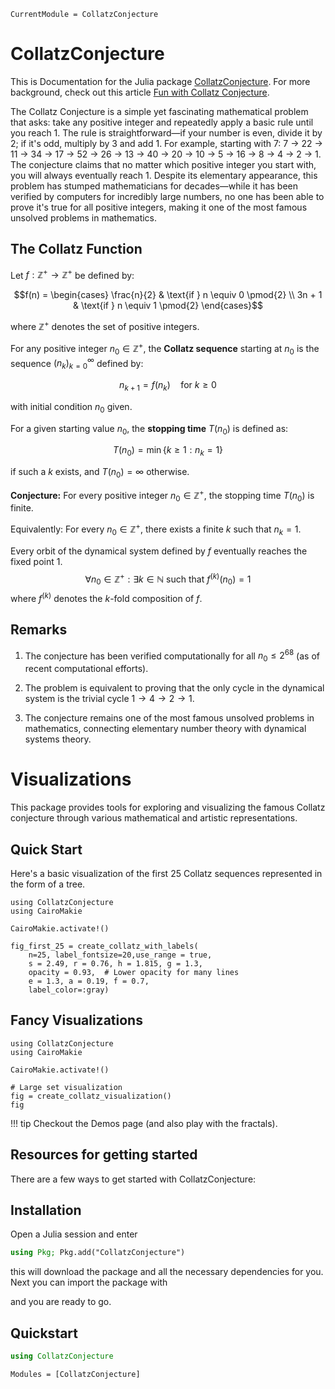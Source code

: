 ```@meta
CurrentModule = CollatzConjecture
```

# CollatzConjecture

This is Documentation for the Julia package [CollatzConjecture](https://github.com/geekymode/CollatzConjecture.jl). For more background, check out this article [Fun with Collatz Conjecture](https://geekymode.github.io/CollatzBlog/). 

The Collatz Conjecture is a simple yet fascinating mathematical problem that asks: take any positive integer and repeatedly apply a basic rule until you reach 1. The rule is straightforward—if your number is even, divide it by 2; if it's odd, multiply by 3 and add 1. For example, starting with 7: 7 → 22 → 11 → 34 → 17 → 52 → 26 → 13 → 40 → 20 → 10 → 5 → 16 → 8 → 4 → 2 → 1. The conjecture claims that no matter which positive integer you start with, you will always eventually reach 1. Despite its elementary appearance, this problem has stumped mathematicians for decades—while it has been verified by computers for incredibly large numbers, no one has been able to prove it's true for all positive integers, making it one of the most famous unsolved problems in mathematics.




## The Collatz Function

Let $f: \mathbb{Z}^+ \to \mathbb{Z}^+$ be defined by:

$$f(n) = \begin{cases}
\frac{n}{2} & \text{if } n \equiv 0 \pmod{2} \\
3n + 1 & \text{if } n \equiv 1 \pmod{2}
\end{cases}$$

where $\mathbb{Z}^+$ denotes the set of positive integers.

For any positive integer $n_0 \in \mathbb{Z}^+$, the **Collatz sequence** starting at $n_0$ is the sequence $(n_k)_{k=0}^{\infty}$ defined by:

$$n_{k+1} = f(n_k) \quad \text{for } k \geq 0$$

with initial condition $n_0$ given.


For a given starting value $n_0$, the **stopping time** $T(n_0)$ is defined as:

$$T(n_0) = \min\{k \geq 1 : n_k = 1\}$$

if such a $k$ exists, and $T(n_0) = \infty$ otherwise.


**Conjecture:** For every positive integer $n_0 \in \mathbb{Z}^+$, the stopping time $T(n_0)$ is finite.

Equivalently: For every $n_0 \in \mathbb{Z}^+$, there exists a finite $k$ such that $n_k = 1$.


Every orbit of the dynamical system defined by $f$ eventually reaches the fixed point 1. 
$$\forall n_0 \in \mathbb{Z}^+ : \exists k \in \mathbb{N} \text{ such that } f^{(k)}(n_0) = 1$$ 
where $f^{(k)}$ denotes the $k$-fold composition of $f$.

## Remarks

1. The conjecture has been verified computationally for all $n_0 \leq 2^{68}$ (as of recent computational efforts).

2. The problem is equivalent to proving that the only cycle in the dynamical system is the trivial cycle $1 \to 4 \to 2 \to 1$.

3. The conjecture remains one of the most famous unsolved problems in mathematics, connecting elementary number theory with dynamical systems theory.


# Visualizations

This package provides tools for exploring and visualizing the famous Collatz conjecture through various mathematical and artistic representations.

## Quick Start

Here's a basic visualization of the first 25 Collatz sequences represented in the form of a tree.

```@example plot25
using CollatzConjecture
using CairoMakie

CairoMakie.activate!()

fig_first_25 = create_collatz_with_labels(
    n=25, label_fontsize=20,use_range = true,
    s = 2.49, r = 0.76, h = 1.815, g = 1.3, 
    opacity = 0.93,  # Lower opacity for many lines
    e = 1.3, a = 0.19, f = 0.7,
    label_color=:gray)
```

## Fancy Visualizations


```@example plots2
using CollatzConjecture
using CairoMakie

CairoMakie.activate!()

# Large set visualization
fig = create_collatz_visualization()
fig
```

!!! tip
    Checkout the Demos page (and also play with the fractals).

## Resources for getting started

There are a few ways to get started with CollatzConjecture:

## Installation

Open a Julia session and enter

```julia
using Pkg; Pkg.add("CollatzConjecture")
```

this will download the package and all the necessary dependencies for you. Next you can import the package with


and you are ready to go.

## Quickstart

```julia
using CollatzConjecture
```



```@autodocs
Modules = [CollatzConjecture]
```